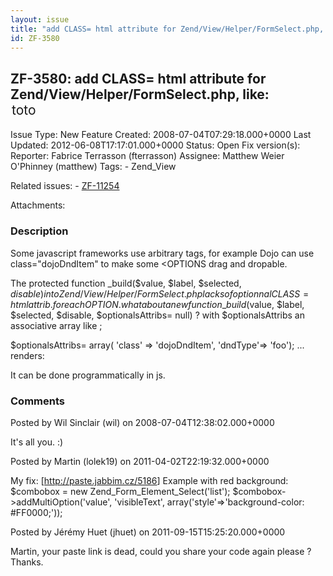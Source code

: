 ```yaml
---
layout: issue
title: "add CLASS= html attribute for Zend/View/Helper/FormSelect.php, like: &lt;option class=&quot;dojoDndItem&quot; label=&quot;toto&quot; value=&quot;toto&quot;&gt;"
id: ZF-3580
---
```


ZF-3580: add CLASS= html attribute for Zend/View/Helper/FormSelect.php, like: <option class="dojoDndItem" label="toto" value="toto">
------------------------------------------------------------------------------------------------------------------------------------

 Issue Type: New Feature Created: 2008-07-04T07:29:18.000+0000 Last Updated: 2012-06-08T17:17:01.000+0000 Status: Open Fix version(s): 
 Reporter:  Fabrice Terrasson (fterrasson)  Assignee:  Matthew Weier O'Phinney (matthew)  Tags: - Zend\_View
 
 Related issues: - [ZF-11254](/issues/browse/ZF-11254)
 
 Attachments: 
### Description

Some javascript frameworks use arbitrary tags, for example Dojo can use class="dojoDndItem" to make some <OPTIONS drag and dropable.

The protected function \_build($value, $label, $selected, $disable) into Zend/View/Helper/FormSelect.php lacks of optionnal CLASS= html attrib. for each OPTION. what about a new function \_build($value, $label, $selected, $disable, $optionalsAttribs= null) ? with $optionalsAttribs an associative array like ;

$optionalsAttribs= array( 'class' => 'dojoDndItem', 'dndType'=> 'foo'); ... renders:

It can be done programmatically in js.

 

 

### Comments

Posted by Wil Sinclair (wil) on 2008-07-04T12:38:02.000+0000

It's all you. :)

 

 

Posted by Martin (lolek19) on 2011-04-02T22:19:32.000+0000

My fix: [<http://paste.jabbim.cz/5186>] Example with red background: $combobox = new Zend\_Form\_Element\_Select('list'); $combobox->addMultiOption('value', 'visibleText', array('style'=>'background-color: #FF0000;'));

 

 

Posted by Jérémy Huet (jhuet) on 2011-09-15T15:25:20.000+0000

Martin, your paste link is dead, could you share your code again please ? Thanks.

 

 